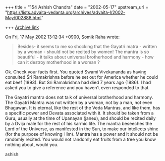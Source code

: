 +++
title = "154 Ashish Chandra"
date = "2002-05-17"
upstream_url = "https://lists.advaita-vedanta.org/archives/advaita-l/2002-May/002888.html"

+++
[Archive link](https://lists.advaita-vedanta.org/archives/advaita-l/2002-May/002888.html)

On Fri, 17 May 2002 13:12:34 +0900, Somik Raha <somik at YAHOO.COM> wrote:

>
>Besides- it seems to me so shocking that the Gayatri matra - written by a
>woman - should not be recited by women! The mantra is so beautiful - it
>talks about universal brotherhood and harmony - how can it destroy
>motherhood in a woman ?
>

Ok. Check your facts first. You quoted Swami Vivekananda as having
consulted Sri Ramakrishna before he set out for America whether he could
eat beef (1893). But Sri Ramakrishna had died 7 years ago (1886). I had
asked you to give a reference and you haven't even responded to that.

The Gayatri mantra does not talk of universal brotherhood and harmony. The
Gayatri Mantra was not written by a woman, not by a man, not even Bhagawan.
It is eternal, like the rest of the Veda Mantras, and like them, has a
specific power and Devata associated with it. It should be taken from a
Guru, usually at the time of Upanayan (janeu), and should be recited daily
by a Dvija male for the rest of his karmic life. The mantra beseeches the
Lord of the Universe, as manifested in the Sun, to make our intellects
shine (for the purpose of knowing Him). Mantra has a power and it should
not be randomly recited. You would not randomly eat fruits from a tree you
know nothing about, would you.

ashish

